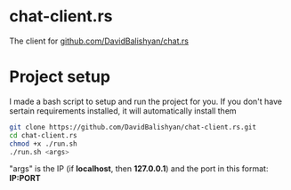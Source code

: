 # chat-client.rs
The client for [github.com/DavidBalishyan/chat.rs](https://github.com/DavidBalishyan/chat.rs)
# Project setup
I made a bash script to setup and run the project for you. If you don't have sertain requirements installed, it will automatically install them
```bash
git clone https://github.com/DavidBalishyan/chat-client.rs.git
cd chat-client.rs
chmod +x ./run.sh
./run.sh <args>
```

"args" is the IP (if **localhost**, then **127.0.0.1**) and the port in this format: **IP:PORT**